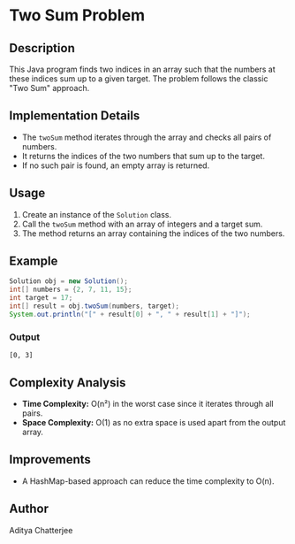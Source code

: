 # Two Sum Problem

## Description
This Java program finds two indices in an array such that the numbers at these indices sum up to a given target. The problem follows the classic "Two Sum" approach.

## Implementation Details
- The `twoSum` method iterates through the array and checks all pairs of numbers.
- It returns the indices of the two numbers that sum up to the target.
- If no such pair is found, an empty array is returned.

## Usage
1. Create an instance of the `Solution` class.
2. Call the `twoSum` method with an array of integers and a target sum.
3. The method returns an array containing the indices of the two numbers.

## Example
```java
Solution obj = new Solution();
int[] numbers = {2, 7, 11, 15};
int target = 17;
int[] result = obj.twoSum(numbers, target);
System.out.println("[" + result[0] + ", " + result[1] + "]");
```

### Output
```
[0, 3]
```

## Complexity Analysis
- **Time Complexity:** O(n²) in the worst case since it iterates through all pairs.
- **Space Complexity:** O(1) as no extra space is used apart from the output array.

## Improvements
- A HashMap-based approach can reduce the time complexity to O(n).

## Author
Aditya Chatterjee

